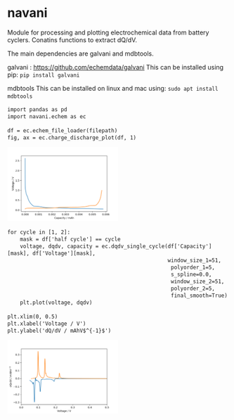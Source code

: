 # navani
Module for processing and plotting electrochemical data from battery cyclers. Conatins functions to extract dQ/dV.

The main dependencies are galvani and mdbtools.

galvani : https://github.com/echemdata/galvani
This can be installed using pip:
`pip install galvani`

mdbtools
This can be installed on linux and mac using:
`sudo apt install mdbtools`


```
import pandas as pd
import navani.echem as ec

df = ec.echem_file_loader(filepath)
fig, ax = ec.charge_discharge_plot(df, 1)
```
<img src="Example_figures/Graphite_charge_discharge_plot.png" width="50%" height="50%">

```
for cycle in [1, 2]:
    mask = df['half cycle'] == cycle
    voltage, dqdv, capacity = ec.dqdv_single_cycle(df['Capacity'][mask], df['Voltage'][mask],
                                                   window_size_1=51,
                                                    polyorder_1=5,
                                                    s_spline=0.0,
                                                    window_size_2=51,
                                                    polyorder_2=5,
                                                    final_smooth=True)
    plt.plot(voltage, dqdv)

plt.xlim(0, 0.5)
plt.xlabel('Voltage / V')
plt.ylabel('dQ/dV / mAhV$^{-1}$')
```
<img src="Example_figures/Graphite_dqdv.png" width="50%" height="50%">
